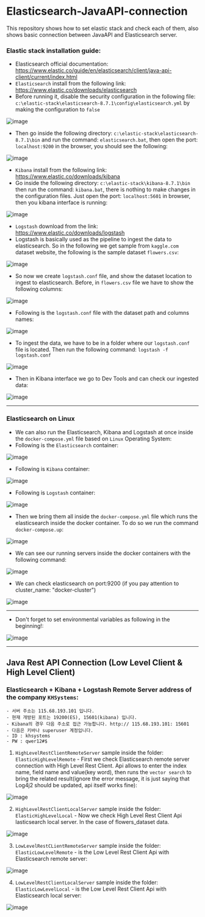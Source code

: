 # Elasticsearch-JavaAPI-connection
This repository shows how to set elastic stack and check each of them, also shows basic connection between JavaAPI and Elasticsearch server.

### Elastic stack installation guide:

- Elasticsearch official documentation: https://www.elastic.co/guide/en/elasticsearch/client/java-api-client/current/index.html
- `Elasticsearch` install from the following link: https://www.elastic.co/downloads/elasticsearch
- Before running it, disable the security configuration in the following file:  `c:\elastic-stack\elasticsearch-8.7.1\config\elasticsearch.yml` by making the configuration to `false`

![image](https://user-images.githubusercontent.com/24220136/236627245-7b96913a-51ef-4285-a644-85a204405fd1.png)

- Then go inside the following directory: `c:\elastic-stack\elasticsearch-8.7.1\bin` and run the command: `elasticsearch.bat`, then open the port: `localhost:9200` in the browser, you should see the following:

![image](https://user-images.githubusercontent.com/24220136/236627341-ada8ef31-851a-4dac-ae7f-9523bac9918e.png)

- `Kibana` install from the following link: https://www.elastic.co/downloads/kibana 
- Go inside the following directory: `c:\elastic-stack\kibana-8.7.1\bin` then run the command: `kibana.bat`, there is nothing to make changes in the configuration files. Just open the port: `localhost:5601` in browser, then you kibana interface is running:

![image](https://user-images.githubusercontent.com/24220136/236627447-8d64ffa1-f6f0-41f1-bbc6-73c9a5e791a8.png)

- `Logstash` download from the link: https://www.elastic.co/downloads/logstash
- Logstash is basically used as the pipeline to ingest the data to elasticsearch. So in the following we get sample from `kaggle.com` dataset website, the following is the sample dataset `flowers.csv`:

![image](https://user-images.githubusercontent.com/24220136/236627845-e8a5fa86-e5e9-4760-9010-8bdaeecd7fa2.png)

- So now we create `logstash.conf` file, and show the dataset location to ingest to elasticsearch. Before, in `flowers.csv` file we have to show the following columns: 

![image](https://user-images.githubusercontent.com/24220136/236627979-41abeadb-4218-4025-81bd-c8b8500e121e.png)

- Following is the `logstash.conf` file with the dataset path and columns names:

![image](https://user-images.githubusercontent.com/24220136/236628145-12d9bdf1-b7b2-45a8-b9e8-2ad997435924.png)

- To ingest the data, we have to be in a folder where our `logstash.conf` file is located. Then run the following command: `logstash -f logstash.conf`

![image](https://user-images.githubusercontent.com/24220136/236628258-5b135b2c-93d9-4627-a994-123f6bb039d9.png)

- Then in Kibana interface we go to Dev Tools and can check our ingested data: 

![image](https://user-images.githubusercontent.com/24220136/236628339-81aa632a-ad9c-4be2-b10b-652b752b52c2.png)

-------------------

### Elasticsearch on Linux

- We can also run the Elasticsearch, Kibana and Logstash at once inside the `docker-compose.yml` file based on `Linux` Operating System:
- Following is the `Elasticsearch` container:

![image](https://user-images.githubusercontent.com/24220136/236646804-424bf108-ac1f-4a7c-a125-160caa1dfdd8.png)

- Following is `Kibana` container:

![image](https://user-images.githubusercontent.com/24220136/236646816-7c0ba095-3333-42e8-ab97-72d835a7a730.png)

- Following is `Logstash` container:

![image](https://user-images.githubusercontent.com/24220136/236646902-52215f82-5c92-4b25-ada7-b8adaa824350.png)

- Then we bring them all inside the `docker-compose.yml` file which runs the elasticsearch inside the docker container. To do so we run the command `docker-compose.up`:

![image](https://user-images.githubusercontent.com/24220136/227846350-d2fc6be7-e676-4dd4-9038-ba248b6e67f3.png)

- We can see our running servers inside the docker containers with the following command:

![image](https://user-images.githubusercontent.com/24220136/227846458-ea87f3dd-fc05-4904-b5e4-7ae8544d99b6.png)

- We can check elasticsearch on port:9200 (if you pay attention to cluster_name: "docker-cluster")

![image](https://user-images.githubusercontent.com/24220136/227846675-a1fc845e-7bb8-4bf5-8d64-19c5ebed703e.png)

-------------------------

- Don't forget to set environmental variables as following in the beginning!:

![image](https://user-images.githubusercontent.com/24220136/236627530-518d74a9-fb68-4317-b4ec-bd9dbc0b4a34.png)


----------------------------

## Java Rest API Connection (Low Level Client & High Level Client)

### Elasticsearch + Kibana + Logstash Remote Server address of the company `KHSystems`:
```
- 서버 주소는 115.68.193.101 입니다.
- 현재 개방된 포트는 19200(ES), 15601(kibana) 입니다.
- Kibana의 경우 다음 주소로 접근 가능합니다. http:// 115.68.193.101: 15601
- 다음은 키바나 superuser 계정입니다.
- ID : khsystems
- PW : qwer12#$
```
1. `HighLevelRestClientRemoteServer` sample inside the folder: `ElasticHighLevelRemote` - First we check Elasticsearch remote server connection with High Level Rest Client. Api allows to enter the index name, field name and value(key word), then runs the `vector search` to bring the related result(ignore the error message, it is just saying that Log4j2 should be updated, api itself works fine):  

![image](https://user-images.githubusercontent.com/24220136/236647470-60da3ffa-e8c1-42bd-91b6-c0efdc9fba1c.png)

2. `HighLevelRestClientLocalServer` sample inside the folder: `ElasticHighLevelLocal` - Now we check High Level Rest Client Api lasticsearch local server. In the case of flowers_dataset data.

![image](https://user-images.githubusercontent.com/24220136/236648733-45a06d69-2a83-4b37-960c-83374e9a4cbe.png)

3. `LowLevelRestCLientRemoteServer` sample inside the folder: `ElasticLowLevelRemote` - is the Low Level Rest Client Api with Elasticsearch remote server: 

![image](https://user-images.githubusercontent.com/24220136/236648990-f6332097-a176-48fb-94d9-0796cf326de0.png)

4. `LowLevelRestClientLocalServer` sample inside the folder: `ElasticLowLevelLocal` - is the Low Level Rest Client Api with Elasticsearch local server:

![image](https://user-images.githubusercontent.com/24220136/236649253-39df4828-341f-49e5-9102-a8b47d74ae95.png)



 
